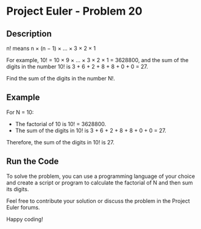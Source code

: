 # Project Euler - Problem 20

## Description

n! means n × (n − 1) × ... × 3 × 2 × 1

For example, 10! = 10 × 9 × ... × 3 × 2 × 1 = 3628800,
and the sum of the digits in the number 10! is 3 + 6 + 2 + 8 + 8 + 0 + 0 = 27.

Find the sum of the digits in the number N!.

## Example

For N = 10:
- The factorial of 10 is 10! = 3628800.
- The sum of the digits in 10! is 3 + 6 + 2 + 8 + 8 + 0 + 0 = 27.

Therefore, the sum of the digits in 10! is 27.

## Run the Code

To solve the problem, you can use a programming language of your choice and create a script or program to calculate the factorial of N and then sum its digits.

Feel free to contribute your solution or discuss the problem in the Project Euler forums.

Happy coding!

